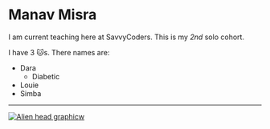 # Manav Misra

I am current teaching here at SavvyCoders. This is my *2nd* solo cohort.

I have 3 🐱s. There names are:

- Dara
  - Diabetic
- Louie
- Simba

---

[![Alien head graphic ](https://avatars0.githubusercontent.com/u/3387791?s=460&v=4)w](https://github.com/manavm1990)

